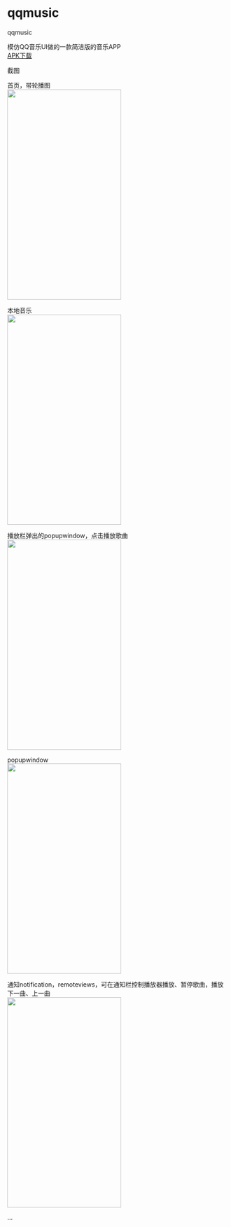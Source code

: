 # qqmusic
qqmusic
   
模仿QQ音乐UI做的一款简洁版的音乐APP   
<a href="https://github.com/sanlisanli/qqmusic/tree/master/app/release">APK下载</a>   
  
  
  
   
截图
   
 首页，带轮播图   
<img src="https://github.com/sanlisanli/qqmusic/blob/master/imgs/07.jpg" width="260" height="480"/>   
   
     
 本地音乐   
<img src="https://github.com/sanlisanli/qqmusic/blob/master/imgs/02.jpg" width="260" height="480"/>   
  
 播放栏弹出的popupwindow，点击播放歌曲     
<img src="https://github.com/sanlisanli/qqmusic/blob/master/imgs/03.jpg" width="260" height="480"/> 
   
 popupwindow    
<img src="https://github.com/sanlisanli/qqmusic/blob/master/imgs/04.jpg" width="260" height="480"/>  
   
 通知notification，remoteviews，可在通知栏控制播放器播放、暂停歌曲，播放下一曲、上一曲       
<img src="https://github.com/sanlisanli/qqmusic/blob/master/imgs/05.jpg" width="260" height="480"/>   
   
     
...
